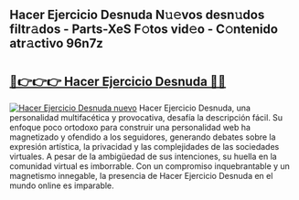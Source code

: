## Hacer Ejercicio Desnuda N𝚞𝚎vos desn𝚞dos filtr𝚊dos - Parts-XeS F𝚘tos vid𝚎o - C𝚘ntenido atr𝚊ctivo 96n7z

# <h2><a href="http://mb92842.tromn.icu/?c=Hacer+Ejercicio+Desnuda">🔗👉👉👉 Hacer Ejercicio Desnuda 🔗🔗</a></h2>

[![Hacer Ejercicio Desnuda nuevo](https://i.imgur.com/pEAQMta.gif)](http://mb92842.tromn.icu/?c=Hacer+Ejercicio+Desnuda)
Hacer Ejercicio Desnuda, una personalidad multifacética y provocativa, desafía la descripción fácil. Su enfoque poco ortodoxo para construir una personalidad web ha magnetizado y ofendido a los seguidores, generando debates sobre la expresión artística, la privacidad y las complejidades de las sociedades virtuales. A pesar de la ambigüedad de sus intenciones, su huella en la comunidad virtual es imborrable. Con un compromiso inquebrantable y un magnetismo innegable, la presencia de Hacer Ejercicio Desnuda en el mundo online es imparable.
